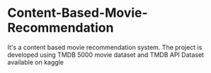 # Content-Based-Movie-Recommendation
It's a content based movie recommendation system. The project is developed using TMDB 5000 movie dataset and TMDB API 
Dataset available on kaggle

